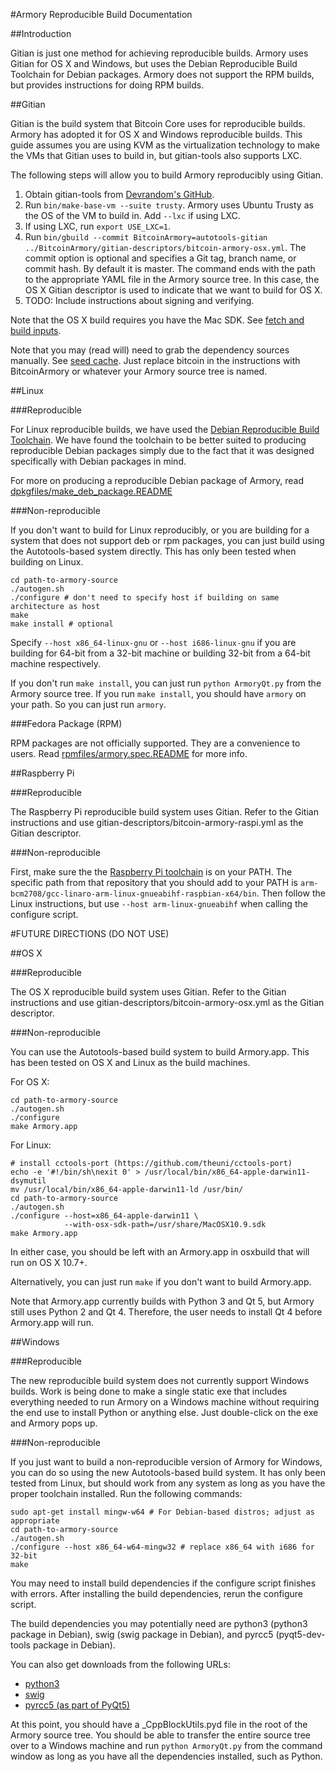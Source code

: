 #Armory Reproducible Build Documentation

##Introduction

Gitian is just one method for achieving reproducible builds. Armory uses Gitian
for OS X and Windows, but uses the Debian Reproducible Build Toolchain for
Debian packages. Armory does not support the RPM builds, but provides
instructions for doing RPM builds.

##Gitian

Gitian is the build system that Bitcoin Core uses for reproducible builds.
Armory has adopted it for OS X and Windows reproducible builds. This guide
assumes you are using KVM as the virtualization technology to make the VMs
that Gitian uses to build in, but gitian-tools also supports LXC.

The following steps will allow you to build Armory reproducibly using Gitian.

1. Obtain gitian-tools from [Devrandom's GitHub][Devrandom's GitHub].
2. Run `bin/make-base-vm --suite trusty`. Armory uses Ubuntu Trusty as the OS
   of the VM to build in. Add `--lxc` if using LXC.
3. If using LXC, run `export USE_LXC=1`.
4. Run `bin/gbuild --commit BitcoinArmory=autotools-gitian ../BitcoinArmory/gitian-descriptors/bitcoin-armory-osx.yml`. The commit option is optional and
   specifies a Git tag, branch name, or commit hash. By default it is master.
   The command ends with the path to the appropriate YAML file in the Armory
   source tree. In this case, the OS X Gitian descriptor is used to indicate
   that we want to build for OS X.
5. TODO: Include instructions about signing and verifying.

Note that the OS X build requires you have the Mac SDK. See
[fetch and build inputs][fetch and build inputs].

Note that you may (read will) need to grab the dependency sources manually. See
[seed cache][seed cache]. Just replace bitcoin in the instructions with
BitcoinArmory or whatever your Armory source tree is named.

##Linux

###Reproducible

For Linux reproducible builds, we have used the
[Debian Reproducible Build Toolchain][Debian Toolchain]. We have found the
toolchain to be better suited to producing reproducible Debian packages simply
due to the fact that it was designed specifically with Debian packages in mind.

For more on producing a reproducible Debian package of Armory, read
[dpkgfiles/make\_deb\_package.README](dpkgfiles/make_deb_package.README)

###Non-reproducible

If you don't want to build for Linux reproducibly, or you are building for a
system that does not support deb or rpm packages, you can just build using the
Autotools-based system directly. This has only been tested when building on
Linux.

    cd path-to-armory-source
    ./autogen.sh
    ./configure # don't need to specify host if building on same architecture as host
    make
    make install # optional

Specify `--host x86_64-linux-gnu` or `--host i686-linux-gnu` if you are
building for 64-bit from a 32-bit machine or building 32-bit from a 64-bit
machine respectively.

If you don't run `make install`, you can just run `python ArmoryQt.py` from the
Armory source tree. If you run `make install`, you should have `armory` on your
path. So you can just run `armory`.

###Fedora Package (RPM)

RPM packages are not officially supported. They are a convenience to users.
Read [rpmfiles/armory.spec.README](rpmfiles/armory.spec.README) for more info.

##Raspberry Pi

###Reproducible

The Raspberry Pi reproducible build system uses Gitian. Refer to the Gitian
instructions and use gitian-descriptors/bitcoin-armory-raspi.yml as the Gitian
descriptor.

###Non-reproducible

First, make sure the the [Raspberry Pi toolchain][Raspberry Pi toolchain] is
on your PATH. The specific path from that repository that you should add to
your PATH is `arm-bcm2708/gcc-linaro-arm-linux-gnueabihf-raspbian-x64/bin`.
Then follow the Linux instructions, but use `--host arm-linux-gnueabihf` when
calling the configure script.

#FUTURE DIRECTIONS (DO NOT USE)

##OS X

###Reproducible

The OS X reproducible build system uses Gitian. Refer to the Gitian
instructions and use gitian-descriptors/bitcoin-armory-osx.yml as the Gitian
descriptor.

###Non-reproducible

You can use the Autotools-based build system to build Armory.app. This has been
tested on OS X and Linux as the build machines.

For OS X:

    cd path-to-armory-source
    ./autogen.sh
    ./configure
    make Armory.app

For Linux:

    # install cctools-port (https://github.com/theuni/cctools-port)
    echo -e '#!/bin/sh\nexit 0' > /usr/local/bin/x86_64-apple-darwin11-dsymutil
    mv /usr/local/bin/x86_64-apple-darwin11-ld /usr/bin/
    cd path-to-armory-source
    ./autogen.sh
    ./configure --host=x86_64-apple-darwin11 \
                --with-osx-sdk-path=/usr/share/MacOSX10.9.sdk
    make Armory.app

In either case, you should be left with an Armory.app in osxbuild that will run
on OS X 10.7+.

Alternatively, you can just run `make` if you don't want to build Armory.app.

Note that Armory.app currently builds with Python 3 and Qt 5, but Armory still
uses Python 2 and Qt 4. Therefore, the user needs to install Qt 4 before
Armory.app will run.

##Windows

###Reproducible

The new reproducible build system does not currently support Windows builds.
Work is being done to make a single static exe that includes everything needed
to run Armory on a Windows machine without requiring the end use to install
Python or anything else. Just double-click on the exe and Armory pops up.

###Non-reproducible

If you just want to build a non-reproducible version of Armory for Windows, you
can do so using the new Autotools-based build system. It has only been tested
from Linux, but should work from any system as long as you have the proper
toolchain installed. Run the following commands:

    sudo apt-get install mingw-w64 # For Debian-based distros; adjust as appropriate
    cd path-to-armory-source
    ./autogen.sh
    ./configure --host x86_64-w64-mingw32 # replace x86_64 with i686 for 32-bit
    make

You may need to install build dependencies if the configure script finishes
with errors. After installing the build dependencies, rerun the configure
script.

The build dependencies you may potentially need are python3
(python3 package in Debian), swig (swig package in Debian), and
pyrcc5 (pyqt5-dev-tools package in Debian).

You can also get downloads from the following URLs:

* [python3](https://www.python.org/downloads/)
* [swig](http://www.swig.org/download.html)
* [pyrcc5 (as part of PyQt5)](http://www.riverbankcomputing.com/software/pyqt/download5)

At this point, you should have a \_CppBlockUtils.pyd file in the root of the
Armory source tree. You should be able to transfer the entire source tree over
to a Windows machine and run `python ArmoryQt.py` from the command window as
long as you have all the dependencies installed, such as Python.

[Devrandom's GitHub]: https://github.com/devrandom/gitian-builder
[fetch and build inputs]: https://github.com/bitcoin/bitcoin/blob/master/doc/release-process.md#fetch-and-build-inputs-first-time-or-when-dependency-versions-change
[seed cache]: https://github.com/bitcoin/bitcoin/blob/master/doc/release-process.md#optional-seed-the-gitian-sources-cache
[Debian Toolchain]: https://wiki.debian.org/ReproducibleBuilds/ExperimentalToolchain
[Raspberry Pi toolchain]: https://github.com/raspberrypi/tools
